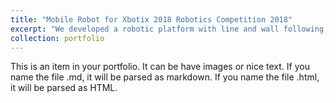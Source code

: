 ```yaml
---
title: "Mobile Robot for Xbotix 2018 Robotics Competition 2018"
excerpt: "We developed a robotic platform with line and wall following, grid solving, object detection, and colour detection capabilities with a mechanical gripper to carry out the tasks in the arena. You can check the video of a trial run [here](https://www.dropbox.com/s/wsz30eoctrk5s3v/XBOTIX%202018%20object%20picking%20robot.MOV?dl=0). <br/><img src='/images/xbotix_vid.gif' style='width:50%'>"
collection: portfolio
---
```


This is an item in your portfolio. It can be have images or nice text. If you name the file .md, it will be parsed as markdown. If you name the file .html, it will be parsed as HTML. 
